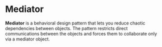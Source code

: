 Mediator
===

**Mediator** is a behavioral design pattern that lets you reduce chaotic dependencies between
objects.
The pattern restricts direct communications between the objects and forces them to collaborate only
via a mediator object.